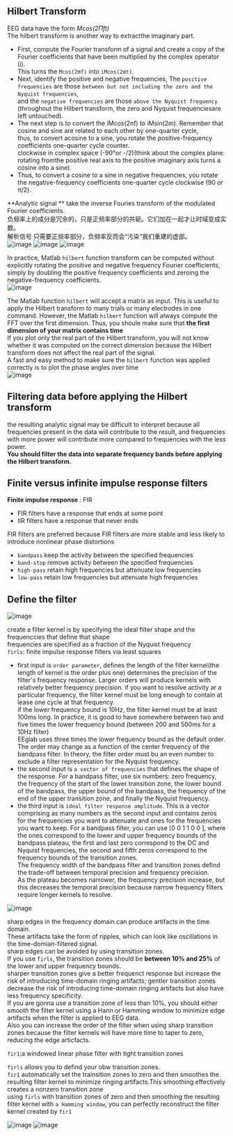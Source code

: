 ## Hilbert Transform 

EEG data have the form *Mcos(2Πft)* <br> 
The hilbert transform is another way to extractthe imaginary part. <br> 

* First, compute the Fourier transform of a signal and create a copy of the Fourier coefficients that have been multiplied by the complex operator (i). <br>
  This turns the `Mcos(2mf)` into `iMcos(2mt)`.
* Next, identify the positive and negative frequencies, The `positive frequencies` are those `between but not including the zero and the Nyquist frequencies`,<br>
  and the `negative frequencies` are those `above the Nyquist frequency` (throughout the Hilbert transform, the zero and Nyquist frequenciesare left untouched).
*  The next step is to convert the iMcos(2nf) to iMsin(2m). Remember that cosine and sine are related to each other by one-quarter cycle,<br>
  thus, to convert acosine to a sine, you rotate the positive-frequency coefficients one-quarter cycle counter.<br>
  clockwise in complex space (-90°or -/2)(think about the complex plane: rotating fromthe positive real axis to the positive imaginary axis turns a cosine into a sine).
* Thus, to convert a cosine to a sine in negative frequencies, you rotate the negative-frequency coefficients one-quarter cycle clockwise (90 or π/2). <br>

**Analytic signal **
take the inverse Fouries transform of the modulated Fourier coefficients. <br>
负频率上的成分是冗余的，只是正频率部分的共轭。它们加在一起才让时域变成实数。<br>
解析信号 只需要正频率部分，负频率反而会“污染”我们重建的虚部。<br>
![image](https://github.com/user-attachments/assets/b7e8c128-ceca-4e08-a946-828326e11fd0)
![image](https://github.com/user-attachments/assets/596c52ee-50f6-4124-bc48-212f374a608e)
![image](https://github.com/user-attachments/assets/d68f4c9d-3e3e-4ec0-bbe8-2ddad59b12db)

In practice, Matlab `hilbert` function transform can be computed without explicitly rotating the positive and negative frequency Fourier coefficients, simply by doubling the positive frequency coefficients and zeroing the negative-frequency coefficients. <br> 
![image](https://github.com/user-attachments/assets/91dff2c6-650d-4dca-bdef-fc55733b7d7e)

The Matlab function `hilbert` will accept a matrix as input. This is useful to apply the Hilbert transform to many trials or many electrodes in one command. However, the Matlab `hilbert` function will always compute  the FFT over the first dimension. Thus, you shoule make sure that **the first dimension of your matrix contains time**  <br> 
If you plot only the real part of the Hilbert transform, you will not know whether it was computed on the correct dimension because the Hilbert transform does not affect the real part of the signal. <br> 
A fast and easy method to make sure the `hilbert` function was applied correctly is to plot the phase angles over time <br> 
![image](https://github.com/user-attachments/assets/603c63a0-2686-4f3b-af68-eaf2edf93308)

## Filtering data before applying the Hilbert transform 

the resulting analytic signal may be difficult to interpret because all frequencies present in the data will contribute to the result, and frequencies with more power will contribute more compared to frequencies with the less power. <br> 
**You should filter the data into separate frequency bands before applying the Hilbert transform.** <br> 

## Finite versus infinite impulse response filters 
**Finite impulse response** : FIR 
* FIR filters have a response that ends at some point
* IIR filters have a response that never ends

FIR filters are preferred because FIR filters are more stable and less likely to introduce nonlinear phase distortions <br>

* `bandpass` keep the activity between the specified frequencies
* `band-stop` remove activity between the specified frequencies
* `high-pass` retain high frequencies but attenuate low frequencies
* `low-pass` retain low frequencies but attenuate high frequencies

## Define the filter 
![image](https://github.com/user-attachments/assets/a117ffac-7119-4efe-b56d-3cd4a3b2368d)

create a filter kernel is by specifying the ideal filter shape and  the frequenccies that define that shape <br> 
frequencies are specified as a fraction of the Nyquist frequency <br> 
`firls`: finite impulse response filters via least squares <br>
* first input is `order parameter`, defines the length of the filter kernel(the length of kernel is the order plus one) determines the precision of the filter's frequency response. Larger orders will produce kernels with relatively better frequency precision.
if you want to resolve activity ar a particular frequency, the filter kernel must be long enough to contain at lease one cycle at that frequency. <br>
if the lower frequency bound is 10Hz, the filter kernel must be at least 100ms long. In practice, it is good to have somewhere between two and five times the lower frequency bound (between 200 and 500ms for a 10Hz filter) <br>
EEglab uses three times the lower frequency bound as the default order. The order may change as a function of the center frequency of the bandpass filter. In theory, the filter order must bu an even number to exclude a filter representation for the Nyquist frequency. <br>
* the second input is `a vector of frequencies` that defines the shape of the response. For a bandpass filter, use six numbers: zero frequency, the frequency of the start of the lower  transition zone, the lower bound of the bandpass, the upper bound of the bandpass, the frequency of the end of the upper transition zone, and finally the Nyquist frequency. <br>
* the third input is `ideal filter response amplitude`. This is a vector comprising as many numbers as the second input and contains zeros for the frequencies you want to attenuate and ones for the frequencies you want to keep. For a bandpass filter, you can use [0 0 1 1 0 0 ], where the ones correspond to the lower and upper frequency bounds of the bandpass plateau, the first and last zero correspond to the DC and Nyquist frequencies, the second and fifth zeros correspond to the frequency bounds of the transition zones. <br>
The frequency width of the bandpass filter and transition zones defind the trade-off between temporal precision and frequency precision. <br> As the plateau becomes narrower, the frequency precision increase, but this decreases the temporal precision because narrow frequency filters require longer kernels to resolve. <br> 

![image](https://github.com/user-attachments/assets/65b2cef7-4f23-4254-ba12-07130ed4c406)

sharp edges in the frequency domain can produce artifacts in the time domain. <br> 
These artifacts take the form of ripples, which can look like oscillations in the time-domian-filtered signal. <br> 
sharp edges can be avoided by using transition zones. <br> 
If you use `firls`, the transition zones should be **between 10% and 25%** of the lower and upper frequency bounds.<br> 
sharper transition zones give a better frequenct response but increase the risk of introducing time-domain ringing artifacts; gentler transition zones decrease the risk of introducing time-domain ringing artifacts but also have less frequency specificity. <br> 
If you are gonna use a transition zone of less than 10%, you should either smooth the filter kernel using a Hann or Hamming window to minimize edge artifacts when the filter is applied to EEG data. <br> 
Also you can increase the order of the filter when using sharp transition zones because the filter kernels will have more time to taper to zero, reducing the edge articfacts. <br> 

`fir1`:a windowed linear phase filter with tight transition zones <br>  

`firls` allows you to defind your obw transition zones. <br> 
`fir1` automatically set the trainsition zones to zero and then smoothes the resulting filter kernel to minimize ringing artifacts.This smoothing effectively creates a nonzero transition zone<br> 
using `firls` with transition zones of zero and then smoothing the resulting filter kernel with `a Hamming window`, you can perfectly reconstruct the filter kernel created by `fir1` <br> 

![image](https://github.com/user-attachments/assets/f7f18d19-4003-4378-bee1-206bfce5a559)
![image](https://github.com/user-attachments/assets/dbdf3c1f-b4c4-4bae-9ba7-0659e6d0549e)
